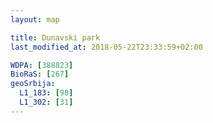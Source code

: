 ```yaml
---
layout: map

title: Dunavski park
last_modified_at: 2018-05-22T23:33:59+02:00

WDPA: [388823]
BioRaS: [267]
geoSrbija:
  L1_183: [98]
  L1_302: [31]
---
```

